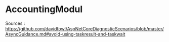 # AccountingModul

Sources : https://github.com/davidfowl/AspNetCoreDiagnosticScenarios/blob/master/AsyncGuidance.md#avoid-using-taskresult-and-taskwait
